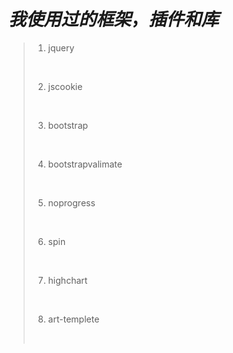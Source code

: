 # $我使用过的框架，插件和库$

> 1. jquery
>
>    [^轻量级的js库，简化代码]: 
>
>    ​
>
> 2. jscookie
>
>    [^已经封装完整的原生关于cookie的操作]: 
>
>    ​
>
> 3. bootstrap
>
>    [^一个偏向于UI类型的js框架]: 
>
>    ​
>
> 4. bootstrapvalimate
>
>    [^bootstrap的表单插件]: 
>
>    ​
>
> 5. noprogress
>
>    [^进度条插件]: 
>
>    ​
>
> 6. spin
>
>    [^菊花加载插件]: 
>
>    ​
>
> 7. highchart
>
>    [^图标绘制插件]: 
>
>    ​
>
> 8. art-templete
>
>    [^js模板引擎]: 
>
>    ​

